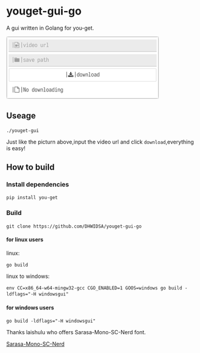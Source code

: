 
# youget-gui-go

A gui written in Golang for you-get.

![image](./images/2022-01-28_13-15.png)

## Useage

```shell
./youget-gui
```

Just like the picturn above,input the video
url and click `download`,everything is easy!

## How to build

### Install dependencies

```shell
pip install you-get
```

### Build

```shell
git clone https://github.com/DHWIDSA/youget-gui-go
```

#### for linux users

linux:

```shell
go build
```

linux to windows:

```shell
env CC=x86_64-w64-mingw32-gcc CGO_ENABLED=1 GOOS=windows go build -ldflags="-H windowsgui"
```

#### for windows users

```shell
go build -ldflags="-H windowsgui"
```

Thanks laishulu who offers Sarasa-Mono-SC-Nerd font.

[Sarasa-Mono-SC-Nerd](https://github.com/laishulu/Sarasa-Mono-SC-Nerd)
